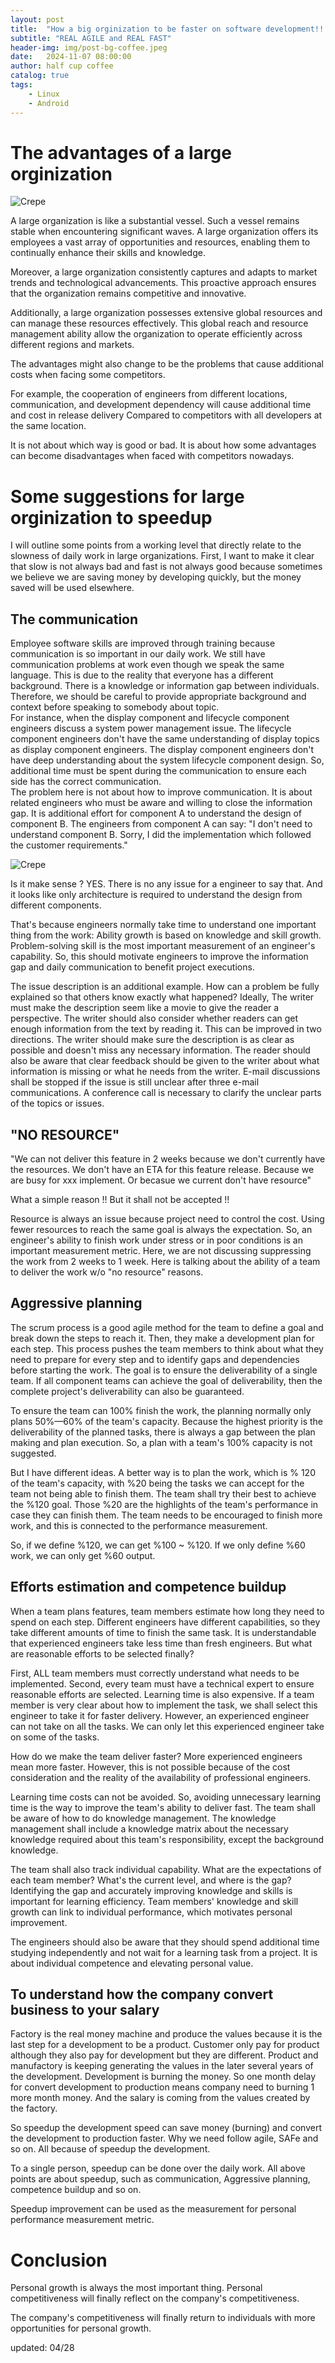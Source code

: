 ```yaml
---
layout: post
title:  "How a big orginization to be faster on software development!!!"
subtitle: "REAL AGILE and REAL FAST"
header-img: img/post-bg-coffee.jpeg
date:   2024-11-07 08:00:00
author: half cup coffee
catalog: true
tags:	
    - Linux
    - Android
---
```


# The advantages of a large orginization

![Crepe](/img/slow-fast.png)

A large organization is like a substantial vessel. Such a vessel remains stable when encountering significant waves. A large organization offers its employees a vast array of opportunities and resources, enabling them to continually enhance their skills and knowledge.

Moreover, a large organization consistently captures and adapts to market trends and technological advancements. This proactive approach ensures that the organization remains competitive and innovative.

Additionally, a large organization possesses extensive global resources and can manage these resources effectively. This global reach and resource management ability allow the organization to operate efficiently across different regions and markets.

The advantages might also change to be the problems that cause additional costs when facing some competitors.

For example, the cooperation of engineers from different locations, communication, and development dependency will cause additional time and cost in release delivery Compared to competitors with all developers at the same location.

It is not about which way is good or bad. It is about how some advantages can become disadvantages when faced with competitors nowadays.

# Some suggestions for large orginization to speedup

I will outline some points from a working level that directly relate to the slowness of daily work in large organizations. First, I want to make it clear that slow is not always bad and fast is not always good because sometimes we believe we are saving money by developing quickly, but the money saved will be used elsewhere.

## The communication
Employee software skills are improved through training because communication is so important in our daily work. We still have communication problems at work even though we speak the same language. This is due to the reality that everyone has a different background. There is a knowledge or information gap between individuals. Therefore, we should be careful to provide appropriate background and context before speaking to somebody about topic.\
For instance, when the display component and lifecycle component engineers discuss a system power management issue. The lifecycle component engineers don't have the same understanding of display topics as display component engineers. The display component engineers don't have deep understanding about the system lifecycle component design. So, additional time must be spent during the communication to ensure each side has the correct communication.\
The problem here is not about how to improve communication. It is about related engineers who must be aware and willing to close the information gap. It is additional effort for component A to understand the design of component B. The engineers from component A can say: "I don't need to understand component B. Sorry, I did the implementation which followed the customer requirements."

![Crepe](/img/break-wall.png)

Is it make sense ? YES. There is no any issue for a engineer to say that.  And it looks like only architecture is required to understand the design from different components.


That's because engineers normally take time to understand one important thing from the work: Ability growth is based on knowledge and skill growth. Problem-solving skill is the most important measurement of an engineer's capability. So, this should motivate engineers to improve the information gap and daily communication to benefit project executions.

The issue description is an additional example. How can a problem be fully explained so that others know exactly what happened? Ideally, The writer must make the description seem like a movie to give the reader a perspective. The writer should also consider whether readers can get enough information from the text by reading it.
This can be improved in two directions. The writer should make sure the description is as clear as possible and doesn't miss any necessary information. The reader should also be aware that clear feedback should be given to the writer about what information is missing or what he needs from the writer. 
E-mail discussions shall be stopped if the issue is still unclear after three e-mail communications. A conference call is necessary to clarify the unclear parts of the topics or issues. 

## "NO RESOURCE"

"We can not deliver this feature in 2 weeks because we don't currently have the resources. We don't have an ETA for this feature release. Because we are busy for xxx implement. Or becasue we current don't have resource"

What a simple reason !! But it shall not be accepted !!

Resource is always an issue because project need to control the cost. Using fewer resources to reach the same goal is always the expectation. So, an engineer's ability to finish work under stress or in poor conditions is an important measurement metric. Here, we are not discussing suppressing the work from 2 weeks to 1 week. Here is talking about the ability of a team to deliver the work w/o "no resource" reasons.


## Aggressive planning

The scrum process is a good agile method for the team to define a goal and break down the steps to reach it. Then, they make a development plan for each step. This process pushes the team members to think about what they need to prepare for every step and to identify gaps and dependencies before starting the work. The goal is to ensure the deliverability of a single team. If all component teams can achieve the goal of deliverability, then the complete project's deliverability can also be guaranteed. 

To ensure the team can 100% finish the work, the planning normally only plans 50%—60% of the team's capacity. Because the highest priority is the deliverability of the planned tasks, there is always a gap between the plan making and plan execution. So, a plan with a team's 100% capacity is not suggested.

But I have different ideas. 
A better way is to plan the work, which is % 120 of the team's capacity, with %20 being the tasks we can accept for the team not being able to finish them. The team shall try their best to achieve the %120 goal. Those %20 are the highlights of the team's performance in case they can finish them. The team needs to be encouraged to finish more work, and this is connected to the performance measurement.

So, if we define %120, we can get %100 ~ %120. If we only define %60 work, we can only get %60 output.

## Efforts estimation and competence buildup

When a team plans features, team members estimate how long they need to spend on each step. Different engineers have different capabilities, so they take different amounts of time to finish the same task. It is understandable that experienced engineers take less time than fresh engineers. But what are reasonable efforts to be selected finally? 

First, ALL team members must correctly understand what needs to be implemented. Second, every team must have a technical expert to ensure reasonable efforts are selected. Learning time is also expensive. If a team member is very clear about how to implement the task, we shall select this engineer to take it for faster delivery. However, an experienced engineer can not take on all the tasks. We can only let this experienced engineer take on some of the tasks. 

How do we make the team deliver faster? 
More experienced engineers mean more faster. However, this is not possible because of the cost consideration and the reality of the availability of professional engineers. 

Learning time costs can not be avoided. So, avoiding unnecessary learning time is the way to improve the team's ability to deliver fast. The team shall be aware of how to do knowledge management. The knowledge management shall include a knowledge matrix about the necessary knowledge required about this team's responsibility, except the background knowledge. 

The team shall also track individual capability. What are the expectations of each team member? What's the current level, and where is the gap? Identifying the gap and accurately improving knowledge and skills is important for learning efficiency. Team members' knowledge and skill growth can link to individual performance, which motivates personal improvement.

The engineers should also be aware that they should spend additional time studying independently and not wait for a learning task from a project. It is about individual competence and elevating personal value.

## To understand how the company convert business to your salary 

Factory is the real money machine and produce the values because it is the last step for a development to be a product.  Customer only pay for product although they also pay for development but they are different. Product and manufactory is keeping generating the values in the later several years of the development. Development is burning the money.
So one month delay for convert development to production means company need to burning 1 more month money. And the salary is coming from the values created by the factory.

So speedup the development speed can save money (burning) and convert the development to production faster. Why we need follow agile, SAFe and so on. All because of speedup the development. 

To a single person, speedup can be done over the daily work. All above points are about speedup, such as communication, Aggressive planning, competence buildup and so on.

Speedup improvement can be used as the measurement for personal performance measurement metric.

# Conclusion

Personal growth is always the most important thing. Personal competitiveness will finally reflect on the company's competitiveness.

The company's competitiveness will finally return to individuals with more opportunities for personal growth.

updated: 04/28